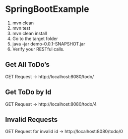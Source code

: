 # SpringBootExample

1. mvn clean
2. mvn test
3. mvn clean install 
4. Go to the target folder
5. java -jar demo-0.0.1-SNAPSHOT.jar
6. Verify your RESTful calls.

Get All ToDo’s
----------------
GET Request → http://localhost:8080/todo/

Get ToDo by Id
---------------
GET Request → http://localhost:8080/todo/4

Invalid Requests
------------------
GET Request for invalid id → http://localhost:8080/todo/0
